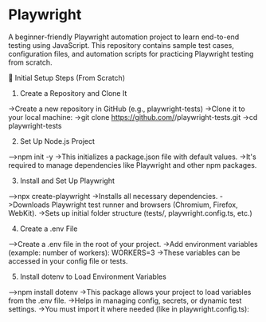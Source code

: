 # Playwright
A beginner-friendly Playwright automation project to learn end-to-end testing using JavaScript. This repository contains sample test cases, configuration files, and automation scripts for practicing Playwright testing from scratch.

🚀 Initial Setup Steps (From Scratch)
1. Create a Repository and Clone It

->Create a new repository in GitHub (e.g., playwright-tests)
->Clone it to your local machine:
->git clone https://github.com/<your-username>/playwright-tests.git
->cd playwright-tests

2. Set Up Node.js Project

-->npm init -y
->This initializes a package.json file with default values.
->It's required to manage dependencies like Playwright and other npm packages.

3. Install and Set Up Playwright

-->npx create-playwright
->Installs all necessary dependencies.
->Downloads Playwright test runner and browsers (Chromium, Firefox, WebKit).
->Sets up initial folder structure (tests/, playwright.config.ts, etc.)

4. Create a .env File

-->Create a .env file in the root of your project.
->Add environment variables (example: number of workers):
WORKERS=3
->These variables can be accessed in your config file or tests.

5. Install dotenv to Load Environment Variables

-->npm install dotenv
->This package allows your project to load variables from the .env file.
->Helps in managing config, secrets, or dynamic test settings.
->You must import it where needed (like in playwright.config.ts):


